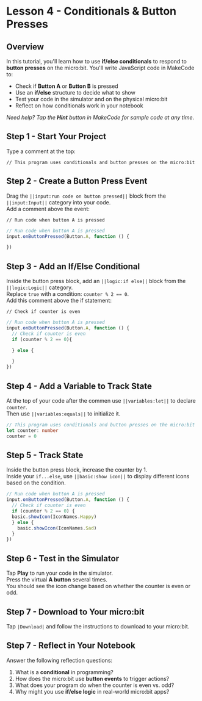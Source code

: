 # Lesson 4 - Conditionals & Button Presses

## Overview

In this tutorial, you'll learn how to use **if/else conditionals** to respond 
to **button presses** on the micro:bit. You'll write JavaScript code in MakeCode to:

* Check if **Button A** or **Button B** is pressed
* Use an **if/else** structure to decide what to show
* Test your code in the simulator and on the physical micro:bit
* Reflect on how conditionals work in your notebook

*Need help? Tap the **Hint** button in MakeCode for sample code at any time.*

## Step 1 - Start Your Project

Type a comment at the top: 
  
`// This program uses conditionals and button presses on the micro:bit`

## Step 2 - Create a Button Press Event

Drag the ``||input:run code on button pressed||`` block from the ``||input:Input||``
category into your code.  
Add a comment above the event:  
  

`// Run code when button A is pressed`

```typescript
// Run code when button A is pressed
input.onButtonPressed(Button.A, function () {

})
```

## Step 3 - Add an If/Else Conditional

Inside the button press block, add an ``||logic:if else||`` block from 
the ``||logic:Logic||`` category.  
Replace `true` with a condition: `counter % 2 == 0`.  
Add this comment above the if statement:  
  
`// Check if counter is even`

```typescript
// Run code when button A is pressed
input.onButtonPressed(Button.A, function () {
  // Check if counter is even
  if (counter % 2 == 0){

  } else {

  }
})
```

## Step 4  - Add a Variable to Track State

At the top of your code after the commen use ``||variables:let||`` to declare `counter`.  
Then use ``||variables:equals||`` to initialize it.

```typescript
// This program uses conditionals and button presses on the micro:bit
let counter: number 
counter = 0
```

## Step 5 - Track State 
Inside the button press block, increase the counter by 1.  
Inside your `if...else`, use ``||basic:show icon||`` to display different 
icons based on the condition.

```typescript
// Run code when button A is pressed
input.onButtonPressed(Button.A, function () {
  // Check if counter is even
  if (counter % 2 == 0) {
  basic.showIcon(IconNames.Happy)
  } else {
    basic.showIcon(IconNames.Sad)
  }
})
```
## Step 6 - Test in the Simulator

Tap **Play** to run your code in the simulator.  
Press the virtual **A button** several times.  
You should see the icon change based on whether the counter is even or odd.

## Step 7 - Download to Your micro:bit

Tap ``|Download|`` and follow the instructions to download to your micro:bit.

## Step 7 - Reflect in Your Notebook

Answer the following reflection questions:

1. What is a **conditional** in programming?
2. How does the micro:bit use **button events** to trigger actions?
3. What does your program do when the counter is even vs. odd?
4. Why might you use **if/else logic** in real-world micro:bit apps?
